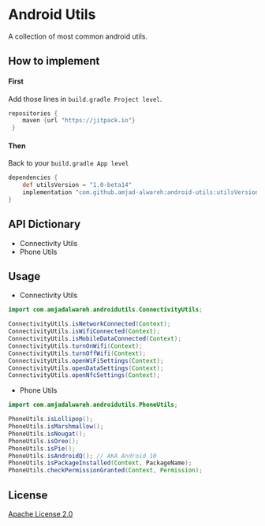 # Android Utils

A collection of most common android utils.

## How to implement

#### First
Add those lines in ```build.gradle Project level```.

```groovy
repositories {
	maven {url "https://jitpack.io"}
 }
```

#### Then
Back to your ```build.gradle App level```
```groovy
dependencies {
    def utilsVersion = "1.0-beta14"
    implementation "com.github.amjad-alwareh:android-utils:utilsVersion"
}
```

## API Dictionary

* Connectivity Utils
* Phone Utils

## Usage

* Connectivity Utils

``` java
import com.amjadalwareh.androidutils.ConnectivityUtils;

ConnectivityUtils.isNetworkConnected(Context);
ConnectivityUtils.isWifiConnected(Context);
ConnectivityUtils.isMobileDataConnected(Context);
ConnectivityUtils.turnOnWifi(Context);
ConnectivityUtils.turnOffWifi(Context);
ConnectivityUtils.openWiFiSettings(Context);
ConnectivityUtils.openDataSettings(Context);
ConnectivityUtils.openNfcSettings(Context);
```

* Phone Utils
``` java
import com.amjadalwareh.androidutils.PhoneUtils;

PhoneUtils.isLollipop();
PhoneUtils.isMarshmallow();
PhoneUtils.isNougat();
PhoneUtils.isOreo();
PhoneUtils.isPie();
PhoneUtils.isAndroidQ(); // AKA Android 10
PhoneUtils.isPackageInstalled(Context, PackageName);
PhoneUtils.checkPermissionGranted(Context, Permission);

```

## License
[Apache License 2.0](https://choosealicense.com/licenses/apache-2.0/)
